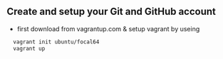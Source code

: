 ## Create and setup your Git and GitHub account

- first download from  vagrantup.com & setup vagrant by useing 

```bash
  vagrant init ubuntu/focal64
  vagrant up
```
